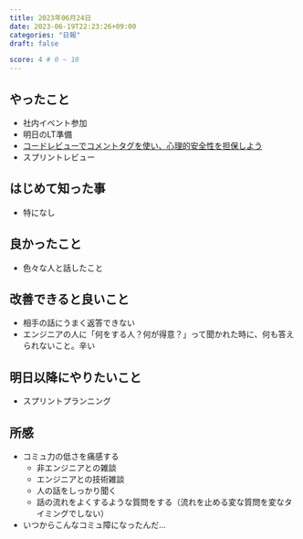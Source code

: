 ```yaml
---
title: 2023年06月24日
date: 2023-06-19T22:23:26+09:00
categories: "日報"
draft: false

score: 4 # 0 ~ 10
---
```


## やったこと

- 社内イベント参加
- 明日のLT準備
- [コードレビューでコメントタグを使い、心理的安全性を担保しよう](https://zenn.dev/lincwell_inc/articles/comment_tags_to_ensure_psychological_safety)
- スプリントレビュー

## はじめて知った事
- 特になし


## 良かったこと

- 色々な人と話したこと

  

## 改善できると良いこと

- 相手の話にうまく返答できない
- エンジニアの人に「何をする人？何が得意？」って聞かれた時に、何も答えられないこと。辛い

  

## 明日以降にやりたいこと
- スプリントプランニング

## 所感
- コミュ力の低さを痛感する
	- 非エンジニアとの雑談
	- エンジニアとの技術雑談
	- 人の話をしっかり聞く
	- 話の流れをよくするような質問をする（流れを止める変な質問を変なタイミングでしない）
- いつからこんなコミュ障になったんだ...

